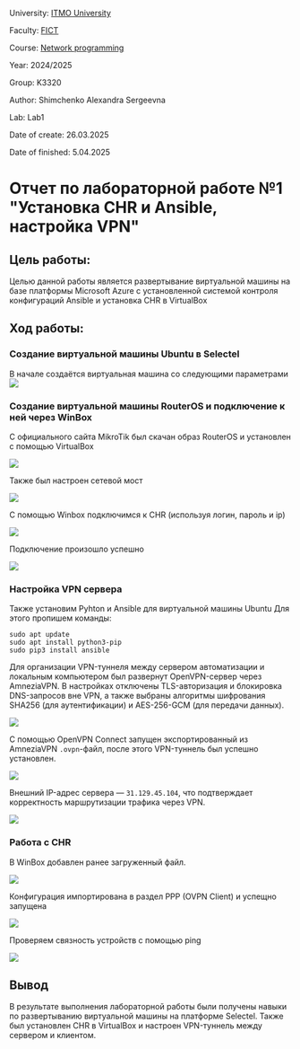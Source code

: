 University: [ITMO University](https://itmo.ru/ru/)

Faculty: [FICT](https://fict.itmo.ru)

Course: [Network programming](https://github.com/itmo-ict-faculty/network-programming)

Year: 2024/2025

Group: K3320

Author: Shimchenko Alexandra Sergeevna

Lab: Lab1

Date of create: 26.03.2025

Date of finished: 5.04.2025

# Отчет по лабораторной работе №1 "Установка CHR и Ansible, настройка VPN" #

## Цель работы: ##
Целью данной работы является развертывание виртуальной машины на базе платформы Microsoft Azure с установленной системой контроля конфигураций Ansible и установка CHR в VirtualBox

## Ход работы: ##

### Создание виртуальной машины Ubuntu в Selectel ###
В начале создаётся виртуальная машина со следующими параметрами
![](pics/1.jpg)

### Создание виртуальной машины RouterOS и подключение к ней через WinBox ###
С официального сайта MikroTik был скачан образ RouterOS и установлен с помощью VirtualBox

![](pics/2.jpg)

Также был настроен сетевой мост

![](pics/3.jpg)

С помощью Winbox подключимся к CHR (используя логин, пароль и ip)

![](pics/4.jpg)

Подключение произошло успешно 

![](pics/5.jpg)

### Настройка VPN сервера ###

Также установим Pyhton и Ansible для виртуальной машины Ubuntu
Для этого пропишем команды:

```
sudo apt update
sudo apt install python3-pip
sudo pip3 install ansible
```

Для организации VPN-туннеля между сервером автоматизации и локальным компьютером был развернут OpenVPN-сервер через AmneziaVPN. В настройках отключены TLS-авторизация и блокировка DNS-запросов вне VPN, а также выбраны алгоритмы шифрования SHA256 (для аутентификации) и AES-256-GCM (для передачи данных). 

![](pics/6.jpg)

С помощью OpenVPN Connect запущен экспортированный из AmneziaVPN `.ovpn`-файл, после этого VPN-туннель был успешно установлен. 

![](pics/7.jpg)

Внешний IP-адрес сервера — `31.129.45.104`, что подтверждает корректность маршрутизации трафика через VPN.

![](pics/8.jpg)


### Работа с CHR ###

В WinBox добавлен ранее загруженный файл.

![](pics/9.jpg)

Конфигурация импортирована в раздел PPP (OVPN Client) и успещно запущена

![](pics/10.jpg)

Проверяем связность устройств с помощью ping

![](pics/11.jpg)


## Вывод ##

В результате выполнения лабораторной работы были получены навыки по развертыванию виртуальной машины на платформе Selectel. Также был установлен CHR в VirtualBox и настроен VPN-туннель между сервером и клиентом.
